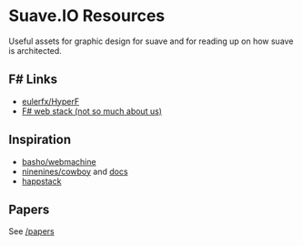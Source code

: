 # Suave.IO Resources

Useful assets for graphic design for suave and for reading up on how suave is
architected.

## F# Links

 - [eulerfx/HyperF](https://github.com/eulerfx/HyperF)
 - [F# web stack (not so much about us)](https://groups.google.com/forum/#!forum/web-stack-fs)

## Inspiration

 - [basho/webmachine](https://github.com/basho/webmachine/wiki)
 - [ninenines/cowboy](https://github.com/ninenines/cowboy)
   and [docs](http://ninenines.eu/docs/en/cowboy/1.0/guide/rest_handlers/)
 - [happstack](http://happstack.com/docs/crashcourse/index.html)

## Papers

See [/papers](/SuaveIO/resources/tree/master/papers)